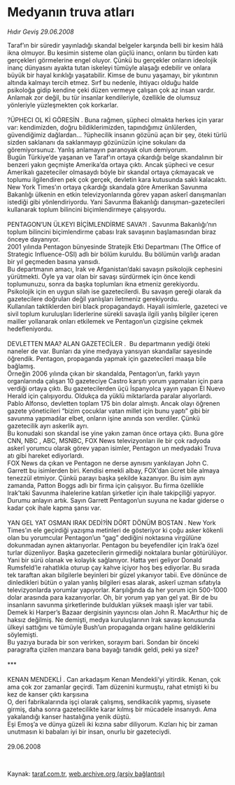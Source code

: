 # Medyanın truva atları

*Hıdır Geviş 29.06.2008*

<div class="taraf_structure_2col_1zq">
<div class="margen_n">



 <p>Taraf’ın bir süredir yayınladığı skandal belgeler karşında belli bir kesim hâlâ ikna olmuyor. Bu kesimin sisteme olan güçlü inancı, onların bu türden katı gerçekleri görmelerine engel oluyor. Çünkü bu gerçekler onların ideolojik inanç dünyasını ayakta tutan iskeleyi tümüyle alaşağı edebilir ve onlara büyük bir hayal kırıklığı yaşatabilir. Kimse de bunu yaşamayı, bir yıkıntının altında kalmayı tercih etmez. Sırf bu nedenle, ihtiyacı olduğu halde psikoloğa gidip kendine çeki düzen vermeye çalışan çok az insan vardır. Anlamak zor değil, bu tür insanlar kendileriyle, özellikle de olumsuz yönleriyle yüzleşmekten çok korkarlar.<br/>
<br/>
?ÜPHECI OL Kİ GÖRESİN . Buna rağmen, şüpheci olmakta herkes için yarar var: kendimizden, doğru bildiklerimizden, tapındığımız ünlülerden, güvendiğimiz dağlardan... ?üphecilik insanın gözünü açan bir şey, öteki türlü sizden saklananı da saklanmayıp gözünüzün içine sokulanı da göremiyorsunuz. Yanlış anlamayın paranoyak olun demiyorum. <br/>
Bugün Türkiye’de yaşanan ve Taraf’ın ortaya çıkardığı belge skandalının bir benzeri yakın geçmişte Amerika’da ortaya çıktı. Ancak şüpheci ve cesur Amerikalı gazeteciler olmasaydı böyle bir skandal ortaya çıkmayacak ve toplumu ilgilendiren pek çok gerçek, devletin kara kutusunda saklı kalacaktı. <br/>
New York Times’ın ortaya çıkardığı skandala göre Amerikan Savunma Bakanlığı ülkenin en etkin televizyonlarında görev yapan askerî danışmanları istediği gibi yönlendiriyordu. Yani Savunma Bakanlığı danışman-gazetecileri kullanarak toplum bilincini biçimlendirmeye çalışıyordu. <br/>
<br/>
PENTAGON’UN ÜLKEYI BİÇİMLENDİRME SAVA?I . Savunma Bakanlığı’nın toplum bilincini biçimlendirme çabası Irak savaşının başlamasından biraz önceye dayanıyor. <br/>
2001 yılında Pentagon bünyesinde Stratejik Etki Departmanı (The Office of Strategic Influence-OSI) adlı bir bölüm kuruldu. Bu bölümün varlığı aradan bir yıl geçmeden basına yansıdı. <br/>
Bu departmanın amacı, Irak ve Afganistan’daki savaşın psikolojik cephesini yürütmekti. Öyle ya var olan bir savaşı sürdürmek için önce kendi toplumunuzu, sonra da başka toplumları ikna etmeniz gerekiyordu. Psikolojik için en uygun silah ise gazetecilerdi. Bu savaşın gereği olarak da gazetecilere doğruları değil yanlışları iletmeniz gerekiyordu. <br/>
Kullanılan taktiklerden biri black propagandaydı. Hayali isimlerle, gazeteci ve sivil toplum kuruluşları liderlerine sürekli savaşla ilgili yanlış bilgiler içeren mailler yollanarak onları etkilemek ve Pentagon’un çizgisine çekmek hedefleniyordu. <br/>
<br/>
DEVLETTEN MAA? ALAN GAZETECİLER .  Bu departmanın yediği öteki naneler de var. Bunları da yine medyaya yansıyan skandallar sayesinde öğrendik. Pentagon, propaganda yapmak için gazetecileri maaşa bile bağlamış. <br/>
Örneğin 2006 yılında çıkan bir skandalda, Pentagon’un, farklı yayın organlarında çalışan 10 gazeteciye Castro karşıtı yorum yapmaları için para verdiği ortaya çıktı. Bu gazetecilerden üçü İspanyolca yayın yapan El Nuevo Herald için çalışıyordu. Oldukça da yüklü miktarlarda paralar alıyorlardı. Pablo Alfonso, devletten toplam 175 bin dolar almıştı. Ancak olayı öğrenen gazete yöneticileri “bizim çocuklar vatan millet için bunu yaptı” gibi bir savunma yapmadılar elbet, onların işine anında son verdiler. Çünkü gazetecilik ayrı askerlik ayrı. <br/>
Bu konudaki son skandal ise yine yakın zaman önce ortaya çıktı. Buna göre CNN, NBC , ABC, MSNBC, FOX News televizyonları ile bir çok radyoda askerî yorumcu olarak görev yapan isimler, Pentagon un medyadaki Truva atı gibi hareket ediyorlardı. <br/>
FOX News da çıkan ve Pentagon ne derse aynısını yankılayan John C. Garrett bu isimlerden biri. Kendisi emekli albay, FOX’dan ücret bile almaya tenezzül etmiyor. Çünkü parayı başka şekilde kazanıyor. Bu isim aynı zamanda, Patton Boggs adlı bir firma için çalışıyor. Bu firma özellikle Irak’taki Savunma ihalelerine katılan şirketler için ihale takipçiliği yapıyor. Durumu anlayın artık. Sayın Garrett Pentagon’un suyuna ne kadar giderse o kadar çok ihale kapma şansı var. <br/>
<br/>
YAN GEL YAT OSMAN IRAK DEDİ?İN DÖRT DÖNÜM BOSTAN . New York Times’ın ele geçirdiği yazışma metinleri de gösteriyor ki çoğu asker kökenli olan bu yorumcular Pentagon’un “gag” dediğini noktasına virgülüne dokunmadan aynen aktarıyorlar. Pentagon bu beyefendiler için Irak’a özel turlar düzenliyor. Başka gazetecilerin girmediği noktalara bunlar götürülüyor. Yani bir sürü olanak ve kolaylık sağlanıyor. Hatta yeri geliyor Donald Rumsfeld’le rahatlıkla oturup çay kahve içiyor hoş beş ediyorlar. Bu sırada tek taraftan akan bilgilerle beyinleri bir güzel yıkanıyor tabii. Eve dönünce de dinledikleri bütün o yalan yanlış bilgileri esas alarak, askerî uzman sıfatıyla televizyonlarda yorumlar yapıyorlar. Karşılığında da her yorum için 500-1000 dolar arasında para kazanıyorlar. Oh, bir yorum yap yan gel yat. Bir de bu insanların savunma şirketlerinde buldukları yüksek maaşlı işler var tabii.<br/>
Demek ki Harper’s Bazaar dergisinin yayıncısı olan John R. MacArthur hiç de haksız değilmiş. Ne demişti, medya kuruluşlarının Irak savaşı konusunda ülkeyi sattığını ve tümüyle Bush’un propaganda organı haline geldiklerini söylemişti. <br/>
Bu yazıya burada bir son verirken, sorayım bari. Sondan bir önceki paragrafta çizilen manzara bana bayağı tanıdık geldi, peki ya size?<br/>
<br/>
***<br/>
<br/>
KENAN MENDEKLİ . Can arkadaşım Kenan Mendekli’yi yitirdik. Kenan, çok ama çok zor zamanlar geçirdi. Tam düzenini kurmuştu, rahat etmişti ki bu kez de kanser çıktı karşısına<br/>
O, deri fabrikalarında işçi olarak çalışmış, sendikacılık yapmış, siyasete girmiş, daha sonra gazetecilikte karar kılmış bir mücadele insanıydı. Ama yakalandığı kanser hastalığına yenik düştü. <br/>
Eşi Emoş’a ve dünya güzeli iki kızına sabır diliyorum. Kızları hiç bir zaman unutmasın ki babaları iyi bir insan, onurlu bir gazeteciydi.<br/>
<br/>
29.06.2008</p>

<br/>


<div id="taraf_not">
</div>

</div>


</div>

Kaynak: [taraf.com.tr](http://www.taraf.com.tr:80/makale/1059.htm), [web.archive.org (arşiv bağlantısı)](http://web.archive.org/web/20081023070557/http://www.taraf.com.tr:80/makale/1059.htm)
